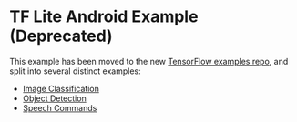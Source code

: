# TF Lite Android Example (Deprecated)

This example has been moved to the new
[TensorFlow examples repo](https://github.com/uve/examples), and split
into several distinct examples:

*   [Image Classification](https://github.com/uve/examples/tree/master/lite/examples/image_classification/android)
*   [Object Detection](https://github.com/uve/examples/tree/master/lite/examples/object_detection/android)
*   [Speech Commands](https://github.com/uve/examples/tree/master/lite/examples/speech_commands/android)
